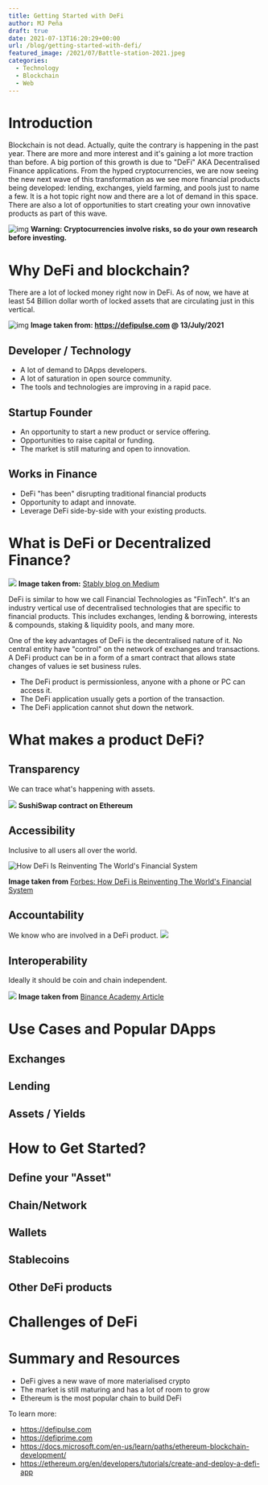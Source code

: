 ```yaml
---
title: Getting Started with DeFi
author: MJ Peña
draft: true
date: 2021-07-13T16:20:29+00:00
url: /blog/getting-started-with-defi/
featured_image: /2021/07/Battle-station-2021.jpeg
categories:
  - Technology
  - Blockchain
  - Web
---
```


# Introduction

Blockchain is not dead. Actually, quite the contrary is happening in the past year. There are more and more interest and it's gaining a lot more traction than before. A big portion of this growth is due to "DeFi" AKA Decentralised Finance applications. From the hyped cryptocurrencies, we are now seeing the new next wave of this transformation as we see more financial products being developed: lending, exchanges, yield farming, and pools just to name a few. It is a hot topic right now and there are a lot of demand in this space. There are also a lot of opportunities to start creating your own innovative products as part of this wave.

![img](/2021/07/crypto.jpg)
__Warning: Cryptocurrencies involve risks, so do your own research before investing.__

# Why DeFi and blockchain?

There are a lot of locked money right now in DeFi. As of now, we have at least 54 Billion dollar worth of locked assets that are circulating just in this vertical.

![img](/2021/07/defipulse.png)
__Image taken from: https://defipulse.com @ 13/July/2021__

## Developer / Technology
- A lot of demand to DApps developers.
- A lot of saturation in open source community.
- The tools and technologies are improving in a rapid pace.

## Startup Founder
- An opportunity to start a new product or service offering.
- Opportunities to raise capital or funding.
- The market is still maturing and open to innovation.

## Works in Finance
- DeFi "has been" disrupting traditional financial products
- Opportunity to adapt and innovate.
- Leverage DeFi side-by-side with your existing products.

# What is DeFi or Decentralized Finance?

![](https://miro.medium.com/max/1400/1*UAq2AOQGRwErIPDlPmBS1w.png)
__Image taken from:__ [Stably blog on Medium](https://medium.com/stably-blog/decentralized-finance-vs-traditional-finance-what-you-need-to-know-3b57aed7a0c2)

DeFi is similar to how we call Financial Technologies as "FinTech". It's an industry vertical use of decentralised technologies that are specific to financial products. This includes exchanges, lending & borrowing, interests & compounds, staking & liquidity pools, and many more. 

One of the key advantages of DeFi is the decentralised nature of it. No central entity have "control" on the network of exchanges and transactions. A DeFi product can be in a form of a smart contract that allows state changes of values ie set business rules.
- The DeFi product is permissionless, anyone with a phone or PC can access it.
- The DeFi application usually gets a portion of the transaction.
- The DeFi application cannot shut down the network.

# What makes a product DeFi?

## Transparency

We can trace what's happening with assets.

![](https://firebasestorage.googleapis.com/v0/b/firescript-577a2.appspot.com/o/imgs%2Fapp%2Fmjtpena%2FZb_xXukrwQ.png?alt=media&token=1a9e1a47-ab6c-43b5-aa37-61c49ea3bbc2)
__SushiSwap contract on Ethereum__


## Accessibility

Inclusive to all users all over the world.

![How DeFi Is Reinventing The World&#39;s Financial System](https://thumbor.forbes.com/thumbor/960x0/https%3A%2F%2Fspecials-images.forbesimg.com%2Fimageserve%2F5f47c6d1393155131be2bed8%2F960x0.jpg%3Ffit%3Dscale)

__Image taken from__ [Forbes: How DeFi is Reinventing The World's Financial System](https://www.forbes.com/sites/forbestechcouncil/2020/08/28/how-defi-is-reinventing-the-worlds-financial-system/)

## Accountability

We know who are involved in a DeFi product.
![](https://firebasestorage.googleapis.com/v0/b/firescript-577a2.appspot.com/o/imgs%2Fapp%2Fmjtpena%2FWsItyWFeKu.png?alt=media&token=ce7f8509-fb73-4f87-9a3c-3296ab096ee4)

## Interoperability

Ideally it should be coin and chain independent.

![](https://firebasestorage.googleapis.com/v0/b/firescript-577a2.appspot.com/o/imgs%2Fapp%2Fmjtpena%2FpauvZSSEHw.png?alt=media&token=7167728a-127d-4918-84e0-10359081c28a)
__Image taken from__ [Binance Academy Article](https://academy.binance.com/en/articles/binance-smart-chain-vs-ethereum-what-s-the-difference)

# Use Cases and Popular DApps

## Exchanges

## Lending

## Assets / Yields

# How to Get Started?

## Define your "Asset"

## Chain/Network

## Wallets

## Stablecoins

## Other DeFi products

# Challenges of DeFi

# Summary and Resources

- DeFi gives a new wave of more materialised crypto
- The market is still maturing and has a lot of room to grow
- Ethereum is the most popular chain to build DeFi

To learn more:
- https://defipulse.com
- https://defiprime.com
- https://docs.microsoft.com/en-us/learn/paths/ethereum-blockchain-development/
- https://ethereum.org/en/developers/tutorials/create-and-deploy-a-defi-app
